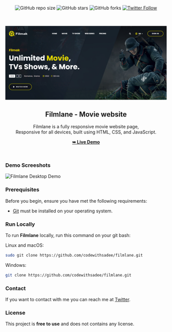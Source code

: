 <div align="center">
  
  ![GitHub repo size](https://img.shields.io/github/repo-size/Mo7ammedd/Filmak)
![GitHub stars](https://img.shields.io/github/stars/Mo7ammedd/Filmak?style=social)
![GitHub forks](https://img.shields.io/github/forks/Mo7ammedd/Filmak?style=social)
[![Twitter Follow](https://img.shields.io/twitter/follow/Mo7ammedd_?style=social)](https://twitter.com/mohameddtv)


  <br />
  <br />
  
  <img src="https://github.com/Mo7ammedd/Filmak/blob/main/assets/images/readmepic.png?raw=true" />

  <h2 align="center">Filmlane - Movie website</h2>

  Filmlane is a fully responsive movie website page, <br />Responsive for all devices, built using HTML, CSS, and JavaScript.

  <a href="https://mo7ammedd.github.io/Filmak/"><strong>➥ Live Demo</strong></a>

</div>

<br />

### Demo Screeshots

![Filmlane Desktop Demo](https://github.com/codewithsadee/filmlane/blob/master/readme-images/desktop.png?raw=true")

### Prerequisites

Before you begin, ensure you have met the following requirements:

* [Git](https://git-scm.com/downloads "Download Git") must be installed on your operating system.

### Run Locally

To run **Filmlane** locally, run this command on your git bash:

Linux and macOS:

```bash
sudo git clone https://github.com/codewithsadee/filmlane.git
```

Windows:

```bash
git clone https://github.com/codewithsadee/filmlane.git
```

### Contact

If you want to contact with me you can reach me at [Twitter](https://twitter.com/mohameddtv).

### License

This project is **free to use** and does not contains any license.
